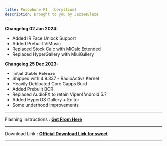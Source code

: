 ```yaml
---
title: Pocophone F1  (beryllium)
description: Brought to you by JazzeeBlaze
---
```

<b>Changelog 02 Jan 2024:</b>
- Added IR Face Unlock Support
- Added Prebuilt ViMusic
- Replaced Stock Calc with MiCalc Extended
- Replaced HyperGallery with MiuiGallery

<b>Changelog 25 Dec 2023:</b>
- Initial Stable Release
- Shipped with 4.9.337 - RadioActive Kernel
- Heavily Debloated Core Gapps Build
- Added Prebuilt BCR
- Replaced AudioFX to retain Viper4Android 5.7
- Added HyperOS Gallery + Editor
- Some underhood improvements

----
Flashing instructions : [**Get From Here**](beryllium_inst.md)

----
Download Link : [**Official Download Link for sweet**](https://sourceforge.net/projects/projectmatrixx/files/Android-14/beryllium/)

----
